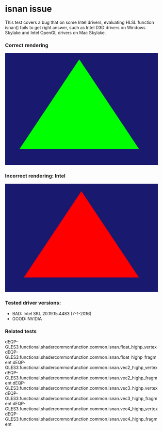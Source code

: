 # isnan issue

This test covers a bug that on some Intel drivers, evaluating
HLSL function isnan() fails to get right answer, such as Intel
D3D drivers on Windows Skylake and Intel OpenGL drivers on Mac
Skylake.

### Correct rendering

![correct rendering](correct.PNG?raw=true)

### Incorrect rendering: Intel

![incorrect rendering on Intel](incorrect-intel.PNG?raw=true)

### Tested driver versions:

* BAD: Intel SKL 20.19.15.4483 (7-1-2016)
* GOOD: NVIDIA 

### Related tests

dEQP-GLES3.functional.shadercommonfunction.common.isnan.float_highp_vertex
dEQP-GLES3.functional.shadercommonfunction.common.isnan.float_highp_fragment
dEQP-GLES3.functional.shadercommonfunction.common.isnan.vec2_highp_vertex
dEQP-GLES3.functional.shadercommonfunction.common.isnan.vec2_highp_fragment
dEQP-GLES3.functional.shadercommonfunction.common.isnan.vec3_highp_vertex
dEQP-GLES3.functional.shadercommonfunction.common.isnan.vec3_highp_fragment
dEQP-GLES3.functional.shadercommonfunction.common.isnan.vec4_highp_vertex
dEQP-GLES3.functional.shadercommonfunction.common.isnan.vec4_highp_fragment